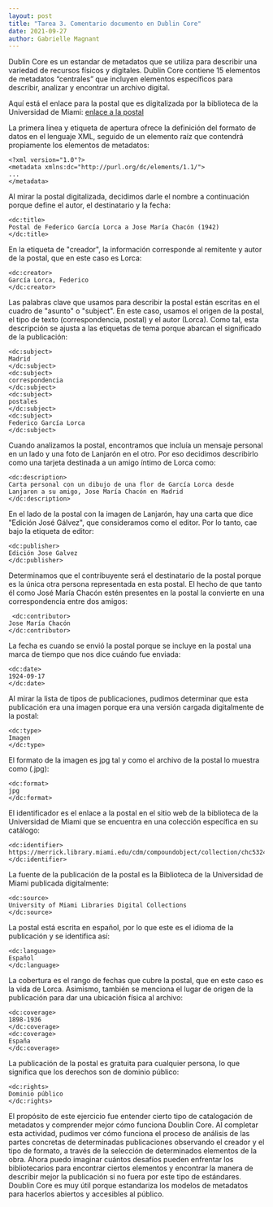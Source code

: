 ```yaml
---
layout: post
title: "Tarea 3. Comentario documento en Dublin Core"
date: 2021-09-27
author: Gabrielle Magnant
---
```


Dublin Core es un estandar de metadatos que se utiliza para describir una variedad de recursos físicos y digitales. Dublin Core contiene 15 elementos de metadatos “centrales” que incluyen elementos específicos para describir, analizar y encontrar un archivo digital.

Aquí está el enlace para la postal que es digitalizada por la biblioteca de la Universidad de Miami: [enlace a la postal](https://merrick.library.miami.edu/cdm/compoundobject/collection/chc5324/id/31/rec/19)

La primera línea y etiqueta de apertura ofrece la definición del formato de datos en el lenguaje XML, seguido de un elemento raíz que contendrá propiamente los elementos de metadatos:

````
<?xml version="1.0"?>
<metadata xmlns:dc="http://purl.org/dc/elements/1.1/">
...
</metadata>
````

Al mirar la postal digitalizada, decidimos darle el nombre a continuación porque define el autor, el destinatario y la fecha:

````
<dc:title> 
Postal de Federico García Lorca a Jose María Chacón (1942)
</dc:title> 
````
  
En la etiqueta de "creador", la información corresponde al remitente y autor de la postal, que en este caso es Lorca:

````
<dc:creator> 
García Lorca, Federico
</dc:creator> 
````
    
Las palabras clave que usamos para describir la postal están escritas en el cuadro de "asunto" o "subject". En este caso, usamos el origen de la postal, el tipo de texto (correspondencia, postal) y el autor (Lorca). Como tal, esta descripción se ajusta a las etiquetas de tema porque abarcan el significado de la publicación:

````
<dc:subject> 
Madrid
</dc:subject>
<dc:subject> 
correspondencia
</dc:subject>
<dc:subject> 
postales
</dc:subject>
<dc:subject> 
Federico García Lorca
</dc:subject>
````

Cuando analizamos la postal, encontramos que incluía un mensaje personal en un lado y una foto de Lanjarón en el otro. Por eso decidimos describirlo como una tarjeta destinada a un amigo íntimo de Lorca como:

````
<dc:description> 
Carta personal con un dibujo de una flor de García Lorca desde Lanjaron a su amigo, Jose María Chacón en Madrid
</dc:description>
 ````
 
En el lado de la postal con la imagen de Lanjarón, hay una carta que dice "Edición José Gálvez", que consideramos como el editor. Por lo tanto, cae bajo la etiqueta de editor:

````
<dc:publisher> 
Edición Jose Galvez
</dc:publisher>
````

Determinamos que el contribuyente será el destinatario de la postal porque es la única otra persona representada en esta postal. El hecho de que tanto él como José María Chacón estén presentes en la postal la convierte en una correspondencia entre dos amigos:

````
 <dc:contributor>
Jose María Chacón
</dc:contributor>
````

La fecha es cuando se envió la postal porque se incluye en la postal una marca de tiempo que nos dice cuándo fue enviada:

````
<dc:date> 
1924-09-17
</dc:date>
````
    
Al mirar la lista de tipos de publicaciones, pudimos determinar que esta publicación era una imagen porque era una versión cargada digitalmente de la postal:

````
<dc:type>
Imagen
</dc:type>
````

El formato de la imagen es jpg tal y como el archivo de la postal lo muestra como (.jpg):

````
<dc:format>
jpg
</dc:format>
````
    
El identificador es el enlace a la postal en el sitio web de la biblioteca de la Universidad de Miami que se encuentra en una colección específica en su catálogo:

````
<dc:identifier> 
https://merrick.library.miami.edu/cdm/compoundobject/collection/chc5324/id/31/rec/19
</dc:identifier>
````

La fuente de la publicación de la postal es la Biblioteca de la Universidad de Miami publicada digitalmente:

 ````
<dc:source>
University of Miami Libraries Digital Collections
</dc:source>
````

La postal está escrita en español, por lo que este es el idioma de la publicación y se identifica así:

````
<dc:language>
Español
</dc:language>
````

La cobertura es el rango de fechas que cubre la postal, que en este caso es la vida de Lorca. Asimismo, también se menciona el lugar de origen de la publicación para dar una ubicación física al archivo:

````
<dc:coverage> 
1898-1936
</dc:coverage>
<dc:coverage> 
España
</dc:coverage>
````

La publicación de la postal es gratuita para cualquier persona, lo que significa que los derechos son de dominio público:

````
<dc:rights> 
Dominio público
</dc:rights>
````

El propósito de este ejercicio fue entender cierto tipo de catalogación de metadatos y comprender mejor cómo funciona Doublin Core. Al completar esta actividad, pudimos ver cómo funciona el proceso de análisis de las partes concretas de determinadas publicaciones observando el creador y el tipo de formato, a través de la selección de determinados elementos de la obra. Ahora puedo imaginar cuántos desafíos pueden enfrentar los bibliotecarios para encontrar ciertos elementos y encontrar la manera de describir mejor la publicación si no fuera por este tipo de estándares. Doublin Core es muy útil porque estandariza los modelos de metadatos para hacerlos abiertos y accesibles al público.
